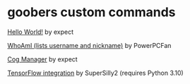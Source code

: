 # goobers custom commands
[Hello World!](https://github.com/WhatDidYouExpect/goobercustomcommands/blob/main/customcommands/hello.py)
by expect

[WhoAmI (lists username and nickname)](https://github.com/WhatDidYouExpect/goober/blob/main/customcommands/whoami.py)
by PowerPCFan

[Cog Manager](https://github.com/WhatDidYouExpect/goober/blob/main/customcommands/cogmanager.py)
by expect

[TensorFlow integration](https://github.com/WhatDidYouExpect/goober/blob/main/customcommands/tf.py)
by SuperSilly2 (requires Python 3.10)
